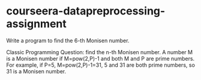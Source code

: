 # courseera-datapreprocessing-assignment
Write a program to find the 6-th Monisen number.

Classic Programming Question: find the n-th Monisen number. A number M is a Monisen number if M=pow(2,P)-1 and both M and P are prime numbers. For example, if P=5, M=pow(2,P)-1=31, 5 and 31 are both prime numbers, so 31 is a Monisen number.
